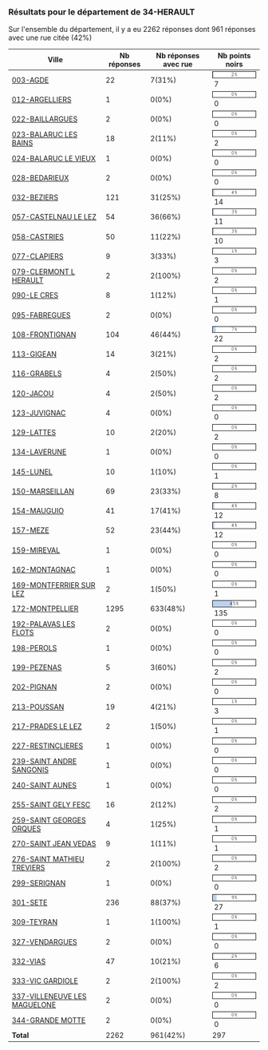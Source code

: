 ### Résultats pour le département de 34-HERAULT

Sur l'ensemble du département, il y a eu 2262 réponses dont 961 réponses avec une rue citée (42%)

| Ville | Nb réponses | Nb réponses avec rue | Nb points noirs |
|-------------|-------------|----------------------|-----------------|
|<a href='003-AGDE.md'>003-AGDE</a>|22|7(31%)|<img src="../../img/bar_2.gif" />&nbsp;7|
|<a href='012-ARGELLIERS.md'>012-ARGELLIERS</a>|1|0(0%)|<img src="../../img/bar_0.gif" />&nbsp;0|
|<a href='022-BAILLARGUES.md'>022-BAILLARGUES</a>|2|0(0%)|<img src="../../img/bar_0.gif" />&nbsp;0|
|<a href='023-BALARUC LES BAINS.md'>023-BALARUC LES BAINS</a>|18|2(11%)|<img src="../../img/bar_0.gif" />&nbsp;2|
|<a href='024-BALARUC LE VIEUX.md'>024-BALARUC LE VIEUX</a>|1|0(0%)|<img src="../../img/bar_0.gif" />&nbsp;0|
|<a href='028-BEDARIEUX.md'>028-BEDARIEUX</a>|2|0(0%)|<img src="../../img/bar_0.gif" />&nbsp;0|
|<a href='032-BEZIERS.md'>032-BEZIERS</a>|121|31(25%)|<img src="../../img/bar_4.gif" />&nbsp;14|
|<a href='057-CASTELNAU LE LEZ.md'>057-CASTELNAU LE LEZ</a>|54|36(66%)|<img src="../../img/bar_3.gif" />&nbsp;11|
|<a href='058-CASTRIES.md'>058-CASTRIES</a>|50|11(22%)|<img src="../../img/bar_3.gif" />&nbsp;10|
|<a href='077-CLAPIERS.md'>077-CLAPIERS</a>|9|3(33%)|<img src="../../img/bar_1.gif" />&nbsp;3|
|<a href='079-CLERMONT L HERAULT.md'>079-CLERMONT L HERAULT</a>|2|2(100%)|<img src="../../img/bar_0.gif" />&nbsp;2|
|<a href='090-LE CRES.md'>090-LE CRES</a>|8|1(12%)|<img src="../../img/bar_0.gif" />&nbsp;1|
|<a href='095-FABREGUES.md'>095-FABREGUES</a>|2|0(0%)|<img src="../../img/bar_0.gif" />&nbsp;0|
|<a href='108-FRONTIGNAN.md'>108-FRONTIGNAN</a>|104|46(44%)|<img src="../../img/bar_7.gif" />&nbsp;22|
|<a href='113-GIGEAN.md'>113-GIGEAN</a>|14|3(21%)|<img src="../../img/bar_0.gif" />&nbsp;2|
|<a href='116-GRABELS.md'>116-GRABELS</a>|4|2(50%)|<img src="../../img/bar_0.gif" />&nbsp;2|
|<a href='120-JACOU.md'>120-JACOU</a>|4|2(50%)|<img src="../../img/bar_0.gif" />&nbsp;2|
|<a href='123-JUVIGNAC.md'>123-JUVIGNAC</a>|4|0(0%)|<img src="../../img/bar_0.gif" />&nbsp;0|
|<a href='129-LATTES.md'>129-LATTES</a>|10|2(20%)|<img src="../../img/bar_0.gif" />&nbsp;2|
|<a href='134-LAVERUNE.md'>134-LAVERUNE</a>|1|0(0%)|<img src="../../img/bar_0.gif" />&nbsp;0|
|<a href='145-LUNEL.md'>145-LUNEL</a>|10|1(10%)|<img src="../../img/bar_0.gif" />&nbsp;1|
|<a href='150-MARSEILLAN.md'>150-MARSEILLAN</a>|69|23(33%)|<img src="../../img/bar_2.gif" />&nbsp;8|
|<a href='154-MAUGUIO.md'>154-MAUGUIO</a>|41|17(41%)|<img src="../../img/bar_4.gif" />&nbsp;12|
|<a href='157-MEZE.md'>157-MEZE</a>|52|23(44%)|<img src="../../img/bar_4.gif" />&nbsp;12|
|<a href='159-MIREVAL.md'>159-MIREVAL</a>|1|0(0%)|<img src="../../img/bar_0.gif" />&nbsp;0|
|<a href='162-MONTAGNAC.md'>162-MONTAGNAC</a>|1|0(0%)|<img src="../../img/bar_0.gif" />&nbsp;0|
|<a href='169-MONTFERRIER SUR LEZ.md'>169-MONTFERRIER SUR LEZ</a>|2|1(50%)|<img src="../../img/bar_0.gif" />&nbsp;1|
|<a href='172-MONTPELLIER.md'>172-MONTPELLIER</a>|1295|633(48%)|<img src="../../img/bar_45.gif" />&nbsp;135|
|<a href='192-PALAVAS LES FLOTS.md'>192-PALAVAS LES FLOTS</a>|2|0(0%)|<img src="../../img/bar_0.gif" />&nbsp;0|
|<a href='198-PEROLS.md'>198-PEROLS</a>|1|0(0%)|<img src="../../img/bar_0.gif" />&nbsp;0|
|<a href='199-PEZENAS.md'>199-PEZENAS</a>|5|3(60%)|<img src="../../img/bar_0.gif" />&nbsp;2|
|<a href='202-PIGNAN.md'>202-PIGNAN</a>|2|0(0%)|<img src="../../img/bar_0.gif" />&nbsp;0|
|<a href='213-POUSSAN.md'>213-POUSSAN</a>|19|4(21%)|<img src="../../img/bar_1.gif" />&nbsp;3|
|<a href='217-PRADES LE LEZ.md'>217-PRADES LE LEZ</a>|2|1(50%)|<img src="../../img/bar_0.gif" />&nbsp;1|
|<a href='227-RESTINCLIERES.md'>227-RESTINCLIERES</a>|1|0(0%)|<img src="../../img/bar_0.gif" />&nbsp;0|
|<a href='239-SAINT ANDRE SANGONIS.md'>239-SAINT ANDRE SANGONIS</a>|1|0(0%)|<img src="../../img/bar_0.gif" />&nbsp;0|
|<a href='240-SAINT AUNES.md'>240-SAINT AUNES</a>|1|0(0%)|<img src="../../img/bar_0.gif" />&nbsp;0|
|<a href='255-SAINT GELY FESC.md'>255-SAINT GELY FESC</a>|16|2(12%)|<img src="../../img/bar_0.gif" />&nbsp;2|
|<a href='259-SAINT GEORGES ORQUES.md'>259-SAINT GEORGES ORQUES</a>|4|1(25%)|<img src="../../img/bar_0.gif" />&nbsp;1|
|<a href='270-SAINT JEAN VEDAS.md'>270-SAINT JEAN VEDAS</a>|9|1(11%)|<img src="../../img/bar_0.gif" />&nbsp;1|
|<a href='276-SAINT MATHIEU TREVIERS.md'>276-SAINT MATHIEU TREVIERS</a>|2|2(100%)|<img src="../../img/bar_0.gif" />&nbsp;2|
|<a href='299-SERIGNAN.md'>299-SERIGNAN</a>|1|0(0%)|<img src="../../img/bar_0.gif" />&nbsp;0|
|<a href='301-SETE.md'>301-SETE</a>|236|88(37%)|<img src="../../img/bar_9.gif" />&nbsp;27|
|<a href='309-TEYRAN.md'>309-TEYRAN</a>|1|1(100%)|<img src="../../img/bar_0.gif" />&nbsp;1|
|<a href='327-VENDARGUES.md'>327-VENDARGUES</a>|2|0(0%)|<img src="../../img/bar_0.gif" />&nbsp;0|
|<a href='332-VIAS.md'>332-VIAS</a>|47|10(21%)|<img src="../../img/bar_2.gif" />&nbsp;6|
|<a href='333-VIC GARDIOLE.md'>333-VIC GARDIOLE</a>|2|2(100%)|<img src="../../img/bar_0.gif" />&nbsp;2|
|<a href='337-VILLENEUVE LES MAGUELONE.md'>337-VILLENEUVE LES MAGUELONE</a>|2|0(0%)|<img src="../../img/bar_0.gif" />&nbsp;0|
|<a href='344-GRANDE MOTTE.md'>344-GRANDE MOTTE</a>|2|0(0%)|<img src="../../img/bar_0.gif" />&nbsp;0|
| **Total** |2262|961(42%)|297|
